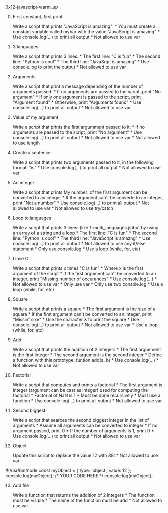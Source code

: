 0x12-javascript-warm_up

0. First constant, first print

	Write a script that prints "JavaScript is amazing":
		* You must create a constant variable called myVar with the value "JavaScript is amazing"
		* Use console.log(...) to print all output
		* Not allowed to use var

1. 3 languages

	Write a script that prints 3 lines:
		* The first line: "C is fun"
		* The second line: "Python is cool"
		* The third line: "JavaSript is amazing"
		* Use console.log to print the output
		* Not allowed to use var

2. Arguments

	Write a script that print a message depending of the number of arguments passed.
		* If no arguments are passed to the script, print "No argument"
		* If only one argument is passed to the script, print "Argument found"
		* Otherwise, print "Arguments found"
		* Use console.log(...) to print all output
		* Not allowed to use var

3. Value of my argument

	Write a script that prints the first argumment passed to it:
		* If no arguments are passed to the script, print "No argument"
		* Use console.log(...) to print all output
		* Not allowed to use var
		* Not allowed to use length

4. Create a sentence

	Write a script that prints two arguments passed to it, in the following format: "is" 
		* Use console.log(...) to print all output
		* Not allowed to use var

5. An integer

	Write a script that prints My number: <first argument converted in integer> of the first argument can be converted to an integer
		* If the argument can't be converte to an integer, print "Not a number"
		* Use console.log(...) to print all output
		* Not allowed to use var
		* Not allowed to use try/catch

6. Loop to languages

	Write a script that prints 3 lines: (like 1-multi_languages.js)but by using an array of a string and a loop
		* The first line: "C is fun"
		* The second line: "Python is cool"
		* The third line: "JavaScript is amazng"
		* Use console.log(...) to print all output
		* Not allowed to use any if/else statement
		* Only use console.log
		* Use a loop (while, for, etc)

7. I love C

	Write a script that prints x times "C is fun"
		* Where x is the first argument of the script
		* If the first argument can't be converted to an integer, print "Missing number of occurances"
		* Use console.log(...)
		* Not allowed to use var
		* Only use var
		* Only use two console.log
		* Use a loop (while, for, etc)

8. Square

	Write a script that prints a square
		* The first argument is the size of a square
		* If the first argument can't be converted to an integer, print "Missinf sixe"
		* Use the character X to print the square
		* Use console.log(...) to print all output
		* Not allowed to use var
		* Use a loop (while, for, etc)

9. Add

	Write a script that prints the addition of 2 integers
		* The first arguement is the first integer
		* The second argument is the second integer
		* Define a function with this prototype: funtion add(a, b)
		* Use console.log(...)
		* Not allowed to use var

10. Factorial

	Write a script that computes and prints a factorial
		* The first argument is integer (argument can be cast as integer) used for computing the factorial
		* Factorial of NaN is 1
		* Must be done recursively
		* Must use a function
		* Use console.log(...) to print all output
		* Not allowed to use var

11. Second biggest!

	Write a script that searces the second biggest integer in the list of arguments
		* Assume all arguments can be converted to integer
		* If no argument passed, print 0
		* If the number of arguments is 1, print 0
		* Use console.log(...) to print all output
		* Not allowed to use var

12. Object

	Update this script to replace the value 12 with 89:
		* Not allowed to use var

#!/usr/bin/node
const myObject = {
  type: 'object',
  value: 12
};
console.log(myObject);
/*
YOUR CODE HERE
*/
console.log(myObject);

13. Add file

	Write a function that returns the addition of 2 integers
		* The function must be visible
		* The name of the function must be add
		* Not allowed to use var
